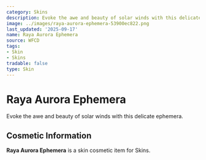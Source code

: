 ```yaml
---
category: Skins
description: Evoke the awe and beauty of solar winds with this delicate ephemera.
image: ../images/raya-aurora-ephemera-53900ec822.png
last_updated: '2025-09-17'
name: Raya Aurora Ephemera
source: WFCD
tags:
- Skin
- Skins
tradable: false
type: Skin
---
```


# Raya Aurora Ephemera

Evoke the awe and beauty of solar winds with this delicate ephemera.

## Cosmetic Information

**Raya Aurora Ephemera** is a skin cosmetic item for Skins.

